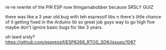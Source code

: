 re-re rewrite of the PIR ESP now thingamabobber because SRSLY GUIZ

there was like a 3 year old bug with teh espressif libs n there's little chance of it getting fixed in the Arduino lib so great job guys way to go high five maybe don't ignore basic bugs for like 3 years.


oh lawd srsly?  https://github.com/espressif/ESP8266_RTOS_SDK/issues/1087


